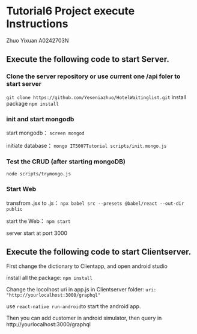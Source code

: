 # Tutorial6 Project execute Instructions 
Zhuo Yixuan A0242703N

## Execute the following code to start Server.

### Clone the server repository or use current one /api foler to start server
`git clone https://github.com/Yeseniazhuo/HotelWaitinglist.git`
install package
`npm install`

### init and start mongodb
start mongodb：
`screen mongod`

initiate database：
`mongo IT5007Tutorial scripts/init.mongo.js`

### Test the CRUD (after starting mongoDB)
`node scripts/trymongo.js`

### Start Web
transfrom .jsx to .js：
`npx babel src --presets @babel/react --out-dir public`

start the Web：
`npm start`
 
server start at port 3000


## Execute the following code to start Clientserver.

First change the dictionary to Clientapp, and open android studio

install all the package:
`npm install`

Change the locolhost uri in app.js in Clientserver folder: 
`uri: "http://yourlocalhost:3000/graphql"` 

use `react-native run-android`to start the android app.

Then you can add customer in android simulator, then query in http://yourlocalhost:3000/graphql
